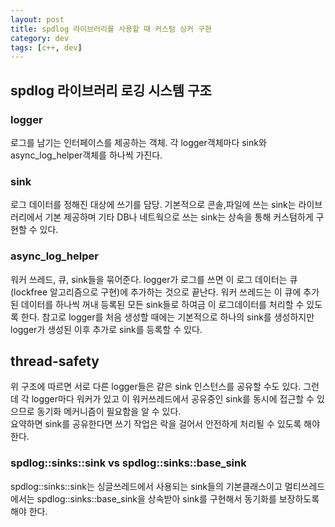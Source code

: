 ```yaml
---
layout: post
title: spdlog 라이브러리를 사용할 때 커스텀 싱커 구현
category: dev
tags: [c++, dev]
---
```


## spdlog 라이브러리 로깅 시스템 구조
### logger
로그를 남기는 인터페이스를 제공하는 객체. 각 logger객체마다 sink와 async_log_helper객체를 하나씩 가진다.
### sink
로그 데이터를 정해진 대상에 쓰기를 담당. 기본적으로 콘솔,파일에 쓰는 sink는 라이브러리에서 기본 제공하며
기타 DB나 네트웍으로 쓰는 sink는 상속을 통해 커스텀하게 구현할 수 있다.
### async_log_helper
워커 쓰레드, 큐, sink들을 묶어준다. logger가 로그를 쓰면 이 로그 데이터는 큐(lockfree 알고리즘으로 구현)에 추가하는
것으로 끝난다. 워커 쓰레드는 이 큐에 추가된 데이터를 하나씩 꺼내 등록된 모든 sink들로 하여금 이 로그데이터를 처리할 수 있도록 한다.
참고로 logger를 처음 생성할 때에는 기본적으로 하나의 sink를 생성하지만 logger가 생성된 이후 추가로 sink를 등록할 수 있다.

## thread-safety
위 구조에 따르면 서로 다른 logger들은 같은 sink 인스턴스를 공유할 수도 있다. 그런데 각 logger마다 워커가 있고 이 워커쓰레드에서
공유중인 sink를 동시에 접근할 수 있으므로 동기화 메커니즘이 필요함을 알 수 있다.  
요약하면 sink를 공유한다면 쓰기 작업은 락을 걸어서 안전하게 처리될 수 있도록 해야 한다.

### spdlog::sinks::sink vs spdlog::sinks::base_sink<LockType>
spdlog::sinks::sink는 싱글쓰레드에서 사용되는 sink들의 기본클래스이고 멀티쓰레드에서는
spdlog::sinks::base_sink<LockType>을 상속받아 sink를 구현해서 동기화를 보장하도록 해야 한다.
